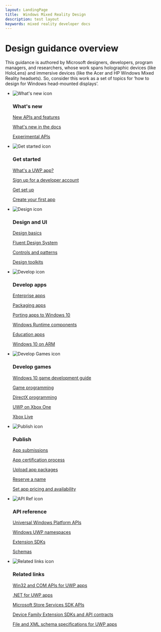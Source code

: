 ```yaml
---
layout: LandingPage
title:  Windows Mixed Reality Design
description: test layout
keywords: mixed reality developer docs 
---
```

# Design guidance overview

This guidance is authored by Microsoft designers, developers, program managers, and researchers, whose work spans holographic devices (like HoloLens) and immersive devices (like the Acer and HP Windows Mixed Reality headsets). So, consider this work as a set of topics for ‘how to design for Windows head-mounted displays’.
<ul class="panelContent cardsF">
    <li>
        <div class="cardSize">
            <div class="cardPadding">
                <div class="card">
                    <div class="cardImageOuter">
                        <div class="cardImage">
                            <img src="/media/common/i_whats-new.svg" alt="What's new icon" />
                        </div>
                    </div>
                    <div class="cardText">
                        <h3>What's new</h3>
                        <p>
                            <a href="whats-new/windows-10-build-16299.md">New APIs and features</a>
                        </p>
                        <p>
                            <a href="whats-new/windows-docs-latest.md">What's new in the docs</a>
                        </p>
                        <p>
                            <a href="whats-new/experimental-apis.md">Experimental APIs</a>
                        </p>
                    </div>
                </div>
            </div>
        </div>
    </li>
    <li>
        <div class="cardSize">
            <div class="cardPadding">
                <div class="card">
                    <div class="cardImageOuter">
                        <div class="cardImage">
                            <img src="/media/common/i_get-started.svg" alt="Get started icon" />
                        </div>
                    </div>
                    <div class="cardText">
                        <h3>Get started</h3>
                        <p>
                            <a href="get-started/whats-a-uwp.md">What's a UWP app?</a>
                        </p>
                        <p>
                            <a href="get-started/sign-up.md">Sign up for a developer account</a>
                        </p>
                        <p>
                            <a href="get-started/get-set-up.md">Get set up</a>
                        </p>
                        <p>
                            <a href="get-started/your-first-app.md">Create your first app</a>
                        </p>
                    </div>
                </div>
            </div>
        </div>
    </li>
    <li>
        <div class="cardSize">
            <div class="cardPadding">
                <div class="card">
                    <div class="cardImageOuter">
                        <div class="cardImage">
                            <img src="/media/common/i_management.svg" alt="Design icon" />
                        </div>
                    </div>
                    <div class="cardText">
                        <h3>Design and UI</h3>
                        <p>
                            <a href="design/basics/design-and-ui-intro.md">Design basics</a>
                        </p>
                         <p>
                            <a href="design/fluent-design-system/index.md">Fluent Design System</a>
                        </p>
                        <p>
                            <a href="design/controls-and-patterns/index.md">Controls and patterns</a>
                        </p>
                        <p>
                            <a href="design/downloads/index.md">Design toolkits</a>
                        </p>                      
                    </div>
                </div>
            </div>
        </div>
    </li>
    <li>
        <div class="cardSize">
            <div class="cardPadding">
                <div class="card">
                    <div class="cardImageOuter">
                        <div class="cardImage">
                            <img src="/media/common/i_code-edit.svg" alt="Develop icon" />
                        </div>
                    </div>
                    <div class="cardText">
                        <h3>Develop apps</h3>
                        <p>
                            <a href="enterprise/index.md">Enterprise apps</a>
                        </p>
                        <p>
                            <a href="packaging/index.md">Packaging apps</a>
                        </p>
                        <p>
                            <a href="porting/index.md">Porting apps to Windows 10</a>
                        </p>
                        <p>
                            <a href="winrt-components/index.md">Windows Runtime components</a>
                        </p>
                        <p>
                            <a href="apps-for-education/index.md">Education apps</a>
                        </p>
                        <p>
                            <a href="porting/apps-on-arm.md">Windows 10 on ARM</a>
                        </p>
                    </div>
                </div>
            </div>
        </div>
    </li>
    <li>
        <div class="cardSize">
            <div class="cardPadding">
                <div class="card">
                    <div class="cardImageOuter">
                        <div class="cardImage">
                            <img src="/media/common/i_build.svg" alt="Develop Games icon" />
                        </div>
                    </div>
                    <div class="cardText">
                        <h3>Develop games</h3>
                        <p>
                            <a href="gaming/e2e.md">Windows 10 game development guide</a>
                        </p>
                        <p>
                            <a href="gaming/index.md">Game programming</a>
                        </p>
                        <p>
                            <a href="gaming/directx-programming.md">DirectX programming</a>
                        </p>
                        <p>
                            <a href="xbox-apps/index.md">UWP on Xbox One</a>
                        </p>
                        <p>
                            <a href="xbox-live/index.md">Xbox Live</a>
                        </p>
                    </div>
                </div>
            </div>
        </div>
    </li>    
    <li>
        <div class="cardSize">
            <div class="cardPadding">
                <div class="card">
                    <div class="cardImageOuter">
                        <div class="cardImage">
                            <img src="/media/common/i_upgrade.svg" alt="Publish icon" />
                        </div>
                    </div>
                    <div class="cardText">
                        <h3>Publish</h3>
                        <p>
                            <a href="publish/app-submissions.md">App submissions</a>
                        </p>
                        <p>
                            <a href="publish/the-app-certification-process.md">App certification process</a>
                        </p>
                        <p>
                            <a href="publish/upload-app-packages.md">Upload app packages</a>
                        </p>
                        <p>
                            <a href="publish/create-your-app-by-reserving-a-name.md">Reserve a name</a>
                        </p>
                        <p>
                            <a href="publish/set-app-pricing-and-availability.md">Set app pricing and availability</a>
                        </p>
                    </div>
                </div>
            </div>
        </div>
    </li>
    <li>
        <div class="cardSize">
            <div class="cardPadding">
                <div class="card">
                    <div class="cardImageOuter">
                        <div class="cardImage">
                            <img src="/media/common/i_api-reference.svg" alt="API Ref icon" />
                        </div>
                    </div>
                    <div class="cardText">
                        <h3>API reference</h3>
                        <p>
                            <a href="//docs.microsoft.com/uwp/">Universal Windows Platform APIs</a>
                        </p>
                        <p>
                            <a href="//docs.microsoft.com/uwp/API">Windows UWP namespaces</a>
                        </p>
                        <p>
                            <a href="//docs.microsoft.com/uwp/extension-sdks">Extension SDKs</a>
                        </p>
                        <p>
                            <a href="//docs.microsoft.com/uwp/schemas">Schemas</a>
                        </p>
                    </div>
                </div>
            </div>
        </div>
    </li>
    <li>
        <div class="cardSize">
            <div class="cardPadding">
                <div class="card">
                    <div class="cardImageOuter">
                        <div class="cardImage">
                            <img src="/media/common/i_multi-connect.svg" alt="Related links icon" />
                        </div>
                    </div>
                    <div class="cardText">
                        <h3>Related links</h3>
                        <p>
                            <a href="//docs.microsoft.com/uwp/win32-and-com/win32-and-com-for-uwp-apps">Win32 and COM APIs for UWP apps</a>
                        </p>
                        <p>
                            <a href="//msdn.microsoft.com/library/windows/apps/mt185501.aspx">.NET for UWP apps</a>
                        </p>
                        <p>
                            <a href="//msdn.microsoft.com/library/windows/apps/mt691886.aspx">Microsoft Store Services SDK APIs</a>
                        </p>
                        <p>
                            <a href="//docs.microsoft.com/uwp/extension-sdks">Device Family Extension SDKs and API contracts</a>
                        </p>
                        <p>
                            <a href="//docs.microsoft.com/uwp/schemas/">File and XML schema specifications for UWP apps</a>
                        </p>
                    </div>
                </div>
            </div>
        </div>
    </li>
</ul>
